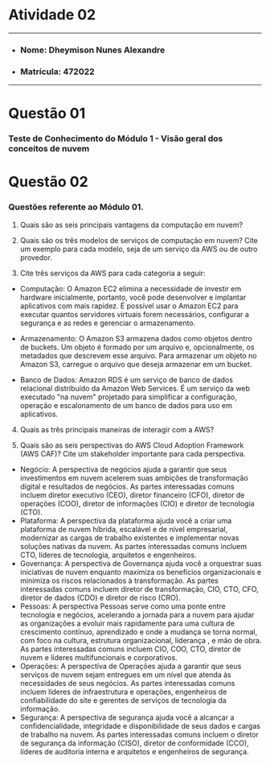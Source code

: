 # Atividade 02

---

- ### Nome: Dheymison Nunes Alexandre
- ### Matrícula: 472022
  
---

# Questão 01 

### Teste de Conhecimento do Módulo 1 - Visão geral dos conceitos de nuvem

# Questão 02

### Questões referente ao Módulo 01.

1. Quais são as seis principais vantagens da computação em nuvem?

2. Quais são os três modelos de serviços de computação em nuvem? Cite um exemplo para cada modelo, seja de um serviço da AWS ou de outro provedor.

3. Cite três serviços da AWS para cada categoria a seguir:

- Computação: O Amazon EC2 elimina a necessidade de investir em hardware inicialmente, portanto, você pode desenvolver e implantar aplicativos com mais rapidez. É possível usar o Amazon EC2 para executar quantos servidores virtuais forem necessários, configurar a segurança e as redes e gerenciar o armazenamento.

- Armazenamento: O Amazon S3 armazena dados como objetos dentro de buckets. Um objeto é formado por um arquivo e, opcionalmente, os metadados que descrevem esse arquivo. Para armazenar um objeto no Amazon S3, carregue o arquivo que deseja armazenar em um bucket.

- Banco de Dados:  Amazon RDS é um serviço de banco de dados relacional distribuído da Amazon Web Services. É um serviço da web executado "na nuvem" projetado para simplificar a configuração, operação e escalonamento de um banco de dados para uso em aplicativos.

4. Quais as três principais maneiras de interagir com a AWS?

5. Quais são as seis perspectivas do AWS Cloud Adoption Framework (AWS CAF)? Cite um stakeholder importante para cada perspectiva.
- Negócio: A perspectiva de negócios ajuda a garantir que seus investimentos em nuvem acelerem suas ambições de transformação digital e resultados de negócios. As partes interessadas comuns incluem diretor executivo (CEO), diretor financeiro (CFO), diretor de operações (COO), diretor de informações (CIO) e diretor de tecnologia (CTO).
- Plataforma: A perspectiva da plataforma ajuda você a criar uma plataforma de nuvem híbrida, escalável e de nível empresarial, modernizar as cargas de trabalho existentes e implementar novas soluções nativas da nuvem. As partes interessadas comuns incluem CTO, líderes de tecnologia, arquitetos e engenheiros.
- Governança: A perspectiva de Governança ajuda você a orquestrar suas iniciativas de nuvem enquanto maximiza os benefícios organizacionais e minimiza os riscos relacionados à transformação. As partes interessadas comuns incluem diretor de transformação, CIO, CTO, CFO, diretor de dados (CDO) e diretor de risco (CRO).
- Pessoas: A perspectiva Pessoas serve como uma ponte entre tecnologia e negócios, acelerando a jornada para a nuvem para ajudar as organizações a evoluir mais rapidamente para uma cultura de crescimento contínuo, aprendizado e onde a mudança se torna normal, com foco na cultura, estrutura organizacional, liderança , e mão de obra. As partes interessadas comuns incluem CIO, COO, CTO, diretor de nuvem e líderes multifuncionais e corporativos.
- Operações: A perspectiva de Operações ajuda a garantir que seus serviços de nuvem sejam entregues em um nível que atenda às necessidades de seus negócios. As partes interessadas comuns incluem líderes de infraestrutura e operações, engenheiros de confiabilidade do site e gerentes de serviços de tecnologia da informação.
- Segurança: A perspectiva de segurança ajuda você a alcançar a confidencialidade, integridade e disponibilidade de seus dados e cargas de trabalho na nuvem. As partes interessadas comuns incluem o diretor de segurança da informação (CISO), diretor de conformidade (CCO), líderes de auditoria interna e arquitetos e engenheiros de segurança.
